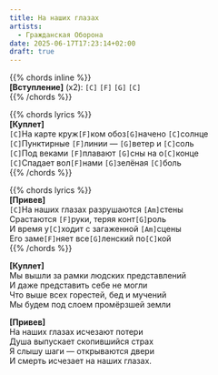 ```yaml
---
title: На наших глазах
artists: 
  - Гражданская Оборона
date: 2025-06-17T17:23:14+02:00
draft: true
---
```


{{% chords inline %}}  
**[Вступление]** (х2): `[C]` `[F]` `[G]` `[C]`  
{{% /chords %}}

{{% chords lyrics %}}  
**[Куплет]**  
`[C]`На карте круж`[F]`ком обоз`[G]`начено `[C]`солнце  
`[C]`Пунктирные `[F]`линии — `[G]`ветер и `[C]`соль  
`[C]`Под веками `[F]`плавают `[G]`сны на о`[C]`конце  
`[C]`Спадает вол`[F]`нами `[G]`зелёная `[C]`боль  
{{% /chords %}}

{{% chords lyrics %}}  
**[Привев]**  
`[C]`На наших глазах разрушаются `[Am]`стены  
Срастаются `[F]`руки, теряя конт`[G]`роль  
И время у`[C]`ходит с загаженной `[Am]`сцены  
Его заме`[F]`няет все`[G]`ленский по`[C]`кой  
{{% /chords %}}

**[Куплет]**  
Мы вышли за рамки людских представлений  
И даже представить себе не могли  
Что выше всех горестей, бед и мучений  
Мы будем под слоем промёрзшей земли

**[Привев]**  
На наших глазах исчезают потери  
Душа выпускает скопившийся страх  
Я слышу шаги — открываются двери  
И смерть исчезает на наших глазах.
